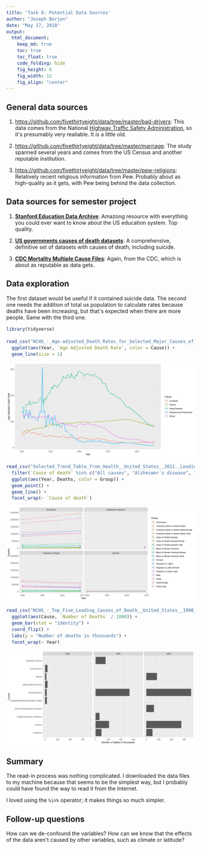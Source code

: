 ```yaml
---
title: 'Task 8: Potential Data Sources'
author: "Joseph Borjon"
date: "May 17, 2018"
output:
  html_document:
    keep_md: true
    toc: true
    toc_float: true
    code_folding: hide
    fig_height: 6
    fig_width: 12
    fig_align: "center"
---
```




## General data sources

1. <https://github.com/fivethirtyeight/data/tree/master/bad-drivers>: This data comes from the National [Highway Traffic Safety Administration](https://www.nhtsa.gov/), so it's presumably very realiable. It *is* a little old.

2. <https://github.com/fivethirtyeight/data/tree/master/marriage>: The study spanned several years and comes from the US Census and another reputable institution.

3. <https://github.com/fivethirtyeight/data/tree/master/pew-religions>: Relatively recent religious information from Pew. Probably about as high-quality as it gets, with Pew being behind the data collection.



## Data sources for semester project

  1. [**Stanford Education Data Archive**](https://cepa.stanford.edu/seda/overview): Amazong resource with everything you could ever want to know about the US education system. Top quality.

  1. [**US governments causes of death datasets**](https://catalog.data.gov/dataset?tags=cause-of-death): A comprehensive, definitive set of datasets with causes of death, including suicide.

  1. [**CDC Mortality Multiple Cause Files**](https://www.cdc.gov/nchs/data_access/VitalStatsOnline.htm#Mortality_Multiple): Again, from the CDC, which is about as reputable as data gets.


## Data exploration

The first dataset would be useful if it contained suicide data. The second one needs the addition of total us population to calculate rates because deaths have been increasing, but that's expected when there are more people. Same with the third one.


```r
library(tidyverse)

read_csv("NCHS_-_Age-adjusted_Death_Rates_for_Selected_Major_Causes_of_Death.csv") %>%
  ggplot(aes(Year, `Age Adjusted Death Rate`, color = Cause)) +
  geom_line(size = 1)
```

![](potential-data-sources_files/figure-html/explore_data-1.png)<!-- -->

```r
read_csv("Selected_Trend_Table_from_Health__United_States__2011._Leading_causes_of_death_and_numbers_of_deaths__by_sex__race__and_Hispanic_origin__United_States__1980_and_2009.csv") %>%
  filter(`Cause of death` %in% c("All causes", "Alzheimer's disease", "Diseases of heart", "Suicide")) %>%
  ggplot(aes(Year, Deaths, color = Group)) +
  geom_point() +
  geom_line() +
  facet_wrap(~ `Cause of death`)
```

![](potential-data-sources_files/figure-html/explore_data-2.png)<!-- -->

```r
read_csv("NCHS_-_Top_Five_Leading_Causes_of_Death__United_States__1990__1950__2000.csv") %>%
  ggplot(aes(Cause, `Number of Deaths` / 1000)) +
  geom_bar(stat = "identity") +
  coord_flip() +
  labs(y = "Number of deaths in thousands") +
  facet_wrap(~ Year)
```

![](potential-data-sources_files/figure-html/explore_data-3.png)<!-- -->



## Summary

The read-in process was nothing complicated. I downloaded the data files to my machine because that seems to be the simplest way, but I probably could have found the way to read it from the Internet.

I loved using the `%in%` operator; it makes things so much simpler.



## Follow-up questions

How can we de-confound the variables? How can we know that the effects of the data aren't caused by other variables, such as climate or latitude?
